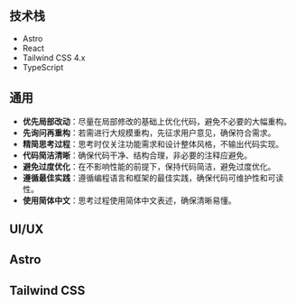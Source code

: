 ## 技术栈

- Astro
- React
- Tailwind CSS 4.x
- TypeScript

## 通用

- **优先局部改动**：尽量在局部修改的基础上优化代码，避免不必要的大幅重构。  
- **先询问再重构**：若需进行大规模重构，先征求用户意见，确保符合需求。  
- **精简思考过程**：思考时仅关注功能需求和设计整体风格，不输出代码实现。  
- **代码简洁清晰**：确保代码干净、结构合理，非必要的注释应避免。
- **避免过度优化**：在不影响性能的前提下，保持代码简洁，避免过度优化。
- **遵循最佳实践**：遵循编程语言和框架的最佳实践，确保代码可维护性和可读性。
- **使用简体中文**：思考过程使用简体中文表述，确保清晰易懂。  

## UI/UX

[](./prompts/ui.prompt.md)

## Astro

[](./prompts/astro.prompt.md)

## Tailwind CSS

[](./prompts/tailwindcss.prompt.md)
